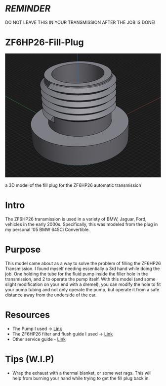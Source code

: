 # ***REMINDER***
DO NOT LEAVE THIS IN YOUR TRANSMISSION AFTER THE JOB IS DONE! 

# ZF6HP26-Fill-Plug
![Fill Plug](https://github.com/gridl0ck/ZF6HP26-Fill-Plug/blob/main/dp.png)

a 3D model of the fill plug for the ZF6HP26 automatic transmission

# Intro
The ZF6HP26 transmission is used in a variety of BMW, Jaguar, Ford, vehicles in the early 2000s. Specifically, this was modeled from the plug in my personal '05 BMW 645Ci Convertible.

# Purpose
This model came about as a way to solve the problem of filling the ZF6HP26 Transmission. I found myself needing essentially a 3rd hand while doing the job. One holding the tube for the fluid pump inside the filler hole in the transmission, and 2 to operate the pump itself. With this model (and some slight modification on your end with a dremel), you can modify the hole to fit your pump tubing and not only operate the pump, but operate it from a safe distance away from the underside of the car.

# Resources
- The Pump I used -> [Link](https://www.oreillyauto.com/detail/c/performance-tool/performance-tool-transfer-pump/pfm0/w1145?q=fluid+pump&pos=2)
- The ZF6HP26 filter and flush guide I used -> [Link](https://bimmers.com/blog/bmw-zf-6hp-fluid-and-filter-service-guide/)
- Other service guide - [Link](https://www.bimmerfest.com/attachments/6hp26-28_catalog-parts-fill-procedure-pdf.851393/)

# Tips (W.I.P)
- Wrap the exhaust with a thermal blanket, or some wet rags. This will help from burning your hand while trying to get the fill plug back in.
